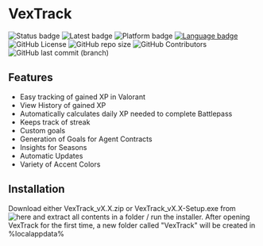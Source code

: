 # VexTrack

![Status badge](https://img.shields.io/badge/Status-Stable-green?style=for-the-badge "Development Status")
![Latest badge](https://img.shields.io/badge/Latest%20Version-v1.87-9cf?style=for-the-badge "Latest Version")
![Platform badge](https://img.shields.io/badge/Platform-Windows%2010/11-informational?logo=windows&style=for-the-badge "Platform")
[![Language badge](https://img.shields.io/badge/Language-C%23_.NET_6.0-blueviolet?logo=visual-studio&logoColor=ffffff&style=for-the-badge)](https://dotnet.microsoft.com/download/dotnet/6.0 "Language") 
![GitHub License](https://img.shields.io/github/license/BitTim/VexTrack?logo=github&style=for-the-badge "License")
![GitHub repo size](https://img.shields.io/github/repo-size/BitTim/VexTrack?logo=github&style=for-the-badge)
![GitHub Contributors](https://img.shields.io/github/contributors/BitTim/VexTrack?logo=github&style=for-the-badge "Contributors")
![GitHub last commit (branch)](https://img.shields.io/github/last-commit/BitTim/VexTrack?logo=github&style=for-the-badge "Last commit")

## Features
- Easy tracking of gained XP in Valorant
- View History of gained XP
- Automatically calculates daily XP needed to complete Battlepass
- Keeps track of streak
- Custom goals
- Generation of Goals for Agent Contracts
- Insights for Seasons
- Automatic Updates
- Variety of Accent Colors

## Installation
Download either VexTrack_vX.X.zip or VexTrack_vX.X-Setup.exe from ![here](https://github.com/BitTim/VexTrack/releases) and extract all contents in a folder / run the installer. After opening VexTrack for the first time, a new folder called "VexTrack" will be created in %localappdata%
